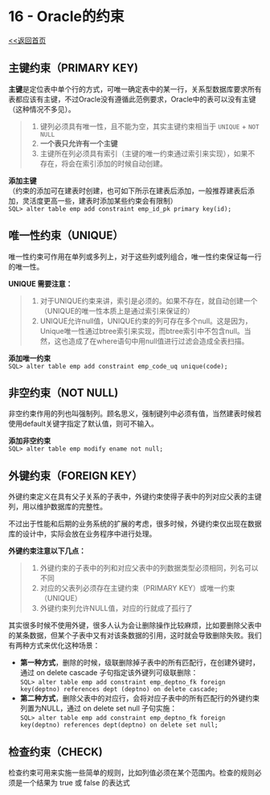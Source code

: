 # **16 - Oracle的约束**
[<<返回首页](database/Oracle.md)

## 主键约束（PRIMARY KEY)
**主键**是定位表中单个行的方式，可唯一确定表中的某一行，关系型数据库要求所有表都应该有主键，不过Oracle没有遵循此范例要求，Oracle中的表可以没有主键（这种情况不多见）。

> 1. 键列必须具有唯一性，且不能为空，其实主键约束相当于 `UNIQUE` + `NOT NULL`
> 2. **一个表只允许有一个主键**
> 3. 主键所在列必须具有索引（主键的唯一约束通过索引来实现），如果不存在，将会在索引添加的时候自动创建。

**添加主键**  
（约束的添加可在建表时创建，也可如下所示在建表后添加，一般推荐建表后添加，灵活度更高一些，建表时添加某些约束会有限制）  
`SQL> alter table emp add constraint emp_id_pk primary key(id);`  


## 唯一性约束（UNIQUE）
唯一性约束可作用在单列或多列上，对于这些列或列组合，唯一性约束保证每一行的唯一性。 

**UNIQUE 需要注意：**
> 1. 对于UNIQUE约束来讲，索引是必须的。如果不存在，就自动创建一个（UNIQUE的唯一性本质上是通过索引来保证的）
> 2. UNIQUE允许null值，UNIQUE约束的列可存在多个null。这是因为，Unique唯一性通过btree索引来实现，而btree索引中不包含null。当然，这也造成了在where语句中用null值进行过滤会造成全表扫描。

**添加唯一约束**  
    `SQL> alter table emp add constraint emp_code_uq unique(code);`


## 非空约束（NOT NULL)
非空约束作用的列也叫强制列。顾名思义，强制键列中必须有值，当然建表时候若使用default关键字指定了默认值，则可不输入。

**添加非空约束**  
`SQL> alter table emp modify ename not null;`


## 外键约束（FOREIGN KEY）
外键约束定义在具有父子关系的子表中，外键约束使得子表中的列对应父表的主键列，用以维护数据库的完整性。

不过出于性能和后期的业务系统的扩展的考虑，很多时候，外键约束仅出现在数据库的设计中，实际会放在业务程序中进行处理。

**外键约束注意以下几点：**
> 1. 外键约束的子表中的列和对应父表中的列数据类型必须相同，列名可以不同
> 2. 对应的父表列必须存在主键约束（PRIMARY KEY）或唯一约束（UNIQUE）
> 3. 外键约束列允许NULL值，对应的行就成了孤行了

其实很多时候不使用外键，很多人认为会让删除操作比较麻烦，比如要删除父表中的某条数据，但某个子表中又有对该条数据的引用，这时就会导致删除失败。我们有两种方式来优化这种场景：
- **第一种方式**，删除的时候，级联删除掉子表中的所有匹配行，在创建外键时，通过 on delete cascade 子句指定该外键列可级联删除：  
`SQL> alter table emp add constraint emp_deptno_fk foreign key(deptno) references dept (deptno) on delete cascade;`
- **第二种方式**，删除父表中的对应行，会将对应子表中的所有匹配行的外键约束列置为NULL，通过 on delete set null 子句实施：  
`SQL> alter table emp add constraint emp_deptno_fk foreign key(deptno) references dept(deptno) on delete set null;`

## 检查约束（CHECK)
检查约束可用来实施一些简单的规则，比如列值必须在某个范围内。检查的规则必须是一个结果为 true 或 false 的表达式

